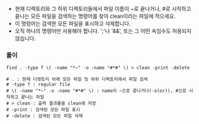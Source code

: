 - 현재 디렉토리와 그 하위 디렉토리들에서 파일 이름이 ~로 끝나거나, #로 시작하고 끝나는 모든 파일을 검색하는 명령어를 찾아 clean이라는 파일에 적으세요.
- 이 명령어는 검색한 모든 파일을 표시하고 삭제합니다.
- 오직 하나의 명령어만 사용해야 합니다. ';'나 '&&', 또는 그 어떤 속임수도 허용되지 않습니다.



### 풀이

```shell
find . -type f \( -name "*~" -o -name "#*#" \) > clean -print -delete

# . : 현재 디렛토리 아래 모든 파일 및 하위 디렉토리에서 파일 검색
# -type f : regular file
# \( -name "*~" -o -name "#*#" \) : name이 ~으로 끝나거나(-o(or)), #으로 시작하고 끝나는 파일
# > clean : 출력 결과물을 clean에 저장
# -print : 검색된 모든 파일 표시
# -delete : 검색된 모든 파일 삭제
```


